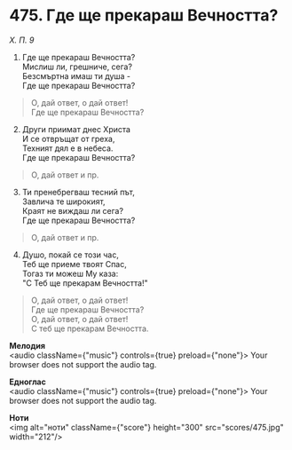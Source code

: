 # 475. Где ще прекараш Вечността?

_Х. П. 9_

1. Где ще прекараш Вечността?  
Мислиш ли, грешниче, сега?  
Безсмъртна имаш ти душа -  
Где ще прекараш Вечността?  

> О, дай ответ, о дай ответ!  
> Где ще прекараш Вечността?

2. Други приимат днес Христа  
И се отвръщат от греха,  
Техният дял е в небеса.  
Где ще прекараш Вечността?  

> О, дай ответ и пр.  

3. Ти пренебрегваш тесний път,  
Завлича те широкият,  
Краят не виждаш ли сега?  
Где ще прекараш Вечността?  

> О, дай ответ и пр.  

4. Душо, покай се този час,  
Теб ще приеме твоят Спас,  
Тогаз ти можеш Му каза:  
"С Теб ще прекарам Вечността!"  

> О, дай ответ, о дай ответ!  
> Где ще прекараш Вечността?  
> О, дай ответ, о дай ответ!  
> С теб ще прекарам Вечността.

**Мелодия**  
<audio className={"music"} controls={true} preload={"none"}>
    <source src="mp3/475.mp3" type="audio/mpeg"/>
    Your browser does not support the audio tag.
</audio>

**Едноглас**  
<audio className={"music"} controls={true} preload={"none"}>
    <source src="transp/475.mp3" type="audio/mpeg"/>
    Your browser does not support the audio tag.
</audio>

**Ноти**  
<img alt="ноти" className={"score"} height="300" src="scores/475.jpg" width="212"/>
